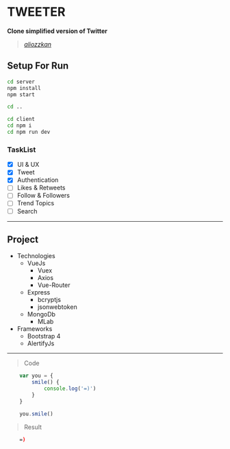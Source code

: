 # TWEETER

 **Clone simplified version of Twitter**

 >*[aliozzkan](https://github.com/aliozzkan "aliozzkan")*

## Setup For Run
```bash
cd server
npm install
npm start

cd .. 

cd client
cd npm i
cd npm run dev
```

### TaskList
* [x] UI & UX  
* [x] Tweet
* [x] Authentication
* [ ] Likes & Retweets
* [ ] Follow & Followers
* [ ] Trend Topics
* [ ] Search

___

## Project

* Technologies
    * VueJs
        * Vuex
        * Axios
        * Vue-Router
    * Express
        * bcryptjs
        * jsonwebtoken
    * MongoDb
        * MLab
* Frameworks
    * Bootstrap 4 
    * AlertifyJs

---

> Code
```javascript
    var you = {
        smile() {
            console.log('=)')
        }
    }

    you.smile()
```

>Result
```bash
    =)
```